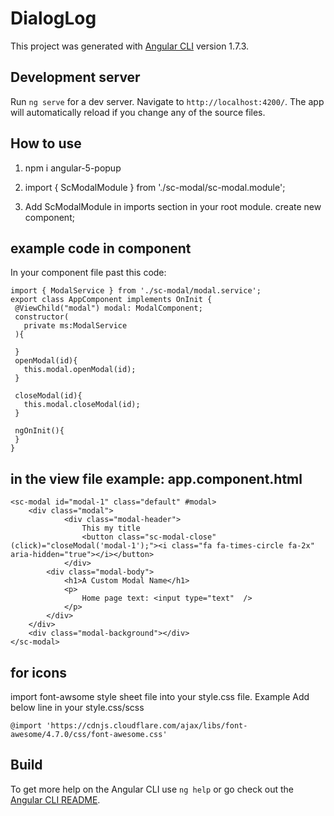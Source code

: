 # DialogLog

This project was generated with [Angular CLI](https://github.com/angular/angular-cli) version 1.7.3.

## Development server

Run `ng serve` for a dev server. Navigate to `http://localhost:4200/`. The app will automatically reload if you change any of the source files.

## How to use

1. npm i angular-5-popup

2. import { ScModalModule } from './sc-modal/sc-modal.module';

3. Add ScModalModule in imports section in your root module.
create new component;


 ## example code in component
 
 In your component file past this code: 
 ```import { ModalComponent } from './sc-modal/modal.component';
 import { ModalService } from './sc-modal/modal.service';
 export class AppComponent implements OnInit {
  @ViewChild("modal") modal: ModalComponent;
  constructor(
    private ms:ModalService
  ){    
    
  }
  openModal(id){
    this.modal.openModal(id);
  }

  closeModal(id){
    this.modal.closeModal(id);
  }

  ngOnInit(){
  }
}
```
## in the view file example:  app.component.html
```
<sc-modal id="modal-1" class="default" #modal>
    <div class="modal">
            <div class="modal-header">
                This my title
                <button class="sc-modal-close" (click)="closeModal('modal-1');"><i class="fa fa-times-circle fa-2x" aria-hidden="true"></i></button>
            </div>
        <div class="modal-body">
            <h1>A Custom Modal Name</h1>
            <p>
                Home page text: <input type="text"  />
            </p>
        </div>
    </div>
    <div class="modal-background"></div>
</sc-modal>
```

## for icons
import font-awsome style sheet file into your style.css file.
Example Add below line in your style.css/scss

```@import 'https://cdnjs.cloudflare.com/ajax/libs/font-awesome/4.7.0/css/font-awesome.css'```

## Build

To get more help on the Angular CLI use `ng help` or go check out the [Angular CLI README](https://github.com/angular/angular-cli/blob/master/README.md).
